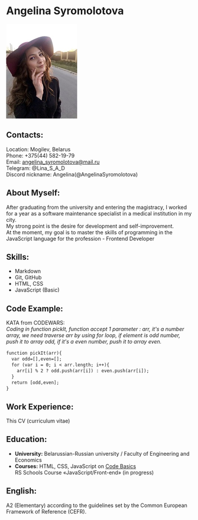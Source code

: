 # __Angelina Syromolotova__
![](photo.jpg)

## __Contacts:__
Location: Mogilev, Belarus\
Phone: +375(44) 582-19-79\
Email: angelina_syromolotova@mail.ru\
Telegram: @Lina_S_A_D\
Discord nickname: Angelina(@AngelinaSyromolotova)

## __About Myself:__
After graduating from the university and entering the magistracy, I worked for a year as a software maintenance specialist in a medical institution in my city.\
My strong point is the desire for development and self-improvement.\
At the moment, my goal is to master the skills of programming in the JavaScript language for the profession - Frontend Developer

## __Skills:__
+ Markdown
+ Git, GitHub
+ HTML, CSS
+ JavaScript (Basic)

## __Code Example:__
KATA from CODEWARS:\
*Coding in function pickIt, function accept 1 parameter : arr, it's a number array, we need traverse arr by using for loop, if element is odd number, push it to array odd, if it's a even number, push it to array even.*

```
function pickIt(arr){
  var odd=[],even=[];
  for (var i = 0; i < arr.length; i++){
    arr[i] % 2 ? odd.push(arr[i]) : even.push(arr[i]);
  }
  return [odd,even];
}
```
## __Work Experience:__
This CV (сurriculum vitae) 

## __Education:__
+ __University:__
Belarussian-Russian university / Faculty of Engineering and Economics
+ __Courses:__
HTML, CSS, JavaScript on  [Code Basics](https://ru.code-basics.com/)\
RS Schools Course «JavaScript/Front-end» (in progress)

## __English:__
A2 (Elementary) according to the guidelines set by the Common European Framework of Reference (CEFR).